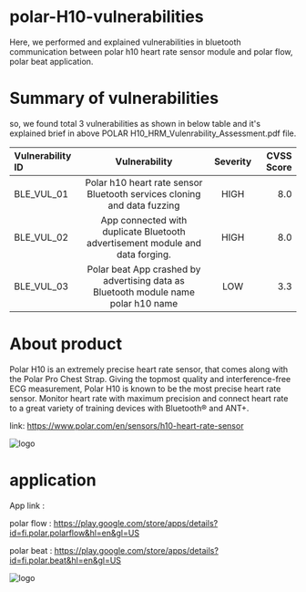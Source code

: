 
# polar-H10-vulnerabilities

Here, we performed and explained vulnerabilities in bluetooth communication between polar h10 heart rate sensor module and polar flow, polar beat application.

# Summary of vulnerabilities

so, we found total 3 vulnerabilities as shown in below table and it's explained brief in above POLAR H10_HRM_Vulenrability_Assessment.pdf file.


| Vulnerability ID | Vulnerability | Severity | CVSS Score |
| :---             |     :---:     |      :---:  |   ---:  |
| BLE_VUL_01   | Polar h10 heart rate sensor Bluetooth services cloning and data fuzzing     | HIGH    | 8.0  |
| BLE_VUL_02     | App connected with duplicate Bluetooth advertisement module and data forging.       | HIGH      | 8.0 |
| BLE_VUL_03     | Polar beat App crashed by advertising data as Bluetooth module name polar h10 name      | LOW      | 3.3 |

# About product

Polar H10 is an extremely precise heart rate sensor, that comes along with the Polar Pro Chest Strap. Giving the topmost quality and interference-free ECG measurement, Polar H10 is known to be the most precise heart rate sensor. Monitor heart rate with maximum precision and connect heart rate to a great variety of training devices with Bluetooth® and ANT+.

link: https://www.polar.com/en/sensors/h10-heart-rate-sensor

![logo](https://media.dcrainmaker.com/images/2021/12/Polar-H10-Heart-Rate-Strap-In-Depth-Review_thumb.jpg)

# application

 App link : 
 
 polar flow : https://play.google.com/store/apps/details?id=fi.polar.polarflow&hl=en&gl=US
 
 polar beat : https://play.google.com/store/apps/details?id=fi.polar.beat&hl=en&gl=US

![logo](https://is2-ssl.mzstatic.com/image/thumb/Purple126/v4/9f/a7/f1/9fa7f176-88f6-b649-c2cd-a8ba7fea0662/AppIcon-1x_U007emarketing-0-6-0-85-220.png/1200x630wa.png)
